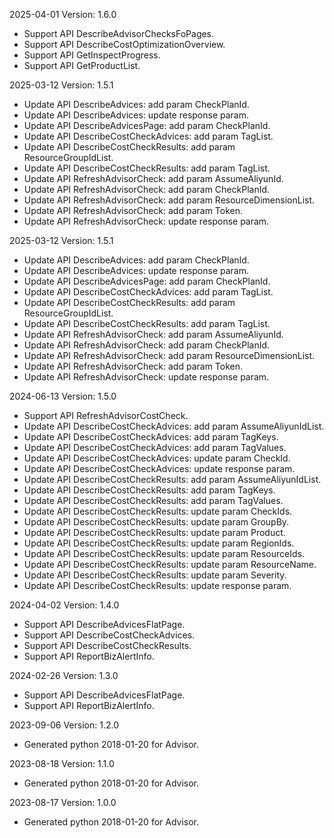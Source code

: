 2025-04-01 Version: 1.6.0
- Support API DescribeAdvisorChecksFoPages.
- Support API DescribeCostOptimizationOverview.
- Support API GetInspectProgress.
- Support API GetProductList.


2025-03-12 Version: 1.5.1
- Update API DescribeAdvices: add param CheckPlanId.
- Update API DescribeAdvices: update response param.
- Update API DescribeAdvicesPage: add param CheckPlanId.
- Update API DescribeCostCheckAdvices: add param TagList.
- Update API DescribeCostCheckResults: add param ResourceGroupIdList.
- Update API DescribeCostCheckResults: add param TagList.
- Update API RefreshAdvisorCheck: add param AssumeAliyunId.
- Update API RefreshAdvisorCheck: add param CheckPlanId.
- Update API RefreshAdvisorCheck: add param ResourceDimensionList.
- Update API RefreshAdvisorCheck: add param Token.
- Update API RefreshAdvisorCheck: update response param.


2025-03-12 Version: 1.5.1
- Update API DescribeAdvices: add param CheckPlanId.
- Update API DescribeAdvices: update response param.
- Update API DescribeAdvicesPage: add param CheckPlanId.
- Update API DescribeCostCheckAdvices: add param TagList.
- Update API DescribeCostCheckResults: add param ResourceGroupIdList.
- Update API DescribeCostCheckResults: add param TagList.
- Update API RefreshAdvisorCheck: add param AssumeAliyunId.
- Update API RefreshAdvisorCheck: add param CheckPlanId.
- Update API RefreshAdvisorCheck: add param ResourceDimensionList.
- Update API RefreshAdvisorCheck: add param Token.
- Update API RefreshAdvisorCheck: update response param.


2024-06-13 Version: 1.5.0
- Support API RefreshAdvisorCostCheck.
- Update API DescribeCostCheckAdvices: add param AssumeAliyunIdList.
- Update API DescribeCostCheckAdvices: add param TagKeys.
- Update API DescribeCostCheckAdvices: add param TagValues.
- Update API DescribeCostCheckAdvices: update param CheckId.
- Update API DescribeCostCheckAdvices: update response param.
- Update API DescribeCostCheckResults: add param AssumeAliyunIdList.
- Update API DescribeCostCheckResults: add param TagKeys.
- Update API DescribeCostCheckResults: add param TagValues.
- Update API DescribeCostCheckResults: update param CheckIds.
- Update API DescribeCostCheckResults: update param GroupBy.
- Update API DescribeCostCheckResults: update param Product.
- Update API DescribeCostCheckResults: update param RegionIds.
- Update API DescribeCostCheckResults: update param ResourceIds.
- Update API DescribeCostCheckResults: update param ResourceName.
- Update API DescribeCostCheckResults: update param Severity.
- Update API DescribeCostCheckResults: update response param.


2024-04-02 Version: 1.4.0
- Support API DescribeAdvicesFlatPage.
- Support API DescribeCostCheckAdvices.
- Support API DescribeCostCheckResults.
- Support API ReportBizAlertInfo.


2024-02-26 Version: 1.3.0
- Support API DescribeAdvicesFlatPage.
- Support API ReportBizAlertInfo.


2023-09-06 Version: 1.2.0
- Generated python 2018-01-20 for Advisor.

2023-08-18 Version: 1.1.0
- Generated python 2018-01-20 for Advisor.

2023-08-17 Version: 1.0.0
- Generated python 2018-01-20 for Advisor.

